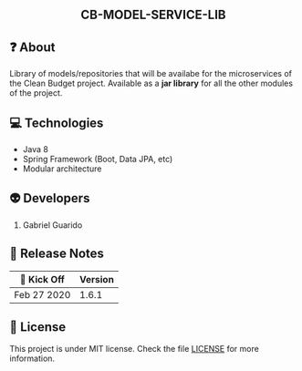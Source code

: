 <h2 align="center">
  CB-MODEL-SERVICE-LIB
</h2>

## :question: About
Library of models/repositories that will be availabe for the microservices of the Clean Budget project.
Available as a **jar library** for all the other modules of the project.

## :computer: Technologies
* Java 8
* Spring Framework (Boot, Data JPA, etc)
* Modular architecture

## :alien: Developers
1. Gabriel Guarido

## :calendar: Release Notes
| :rocket: Kick Off | Version |
|---|---|
| Feb 27 2020 | 1.6.1 |

## :memo: License
This project is under MIT license. Check the file [LICENSE](LICENSE) for more information.
